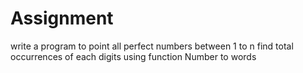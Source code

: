 # Assignment
 write a program to point all perfect numbers between 1 to n
 find total occurrences of each digits using function
 Number to words
